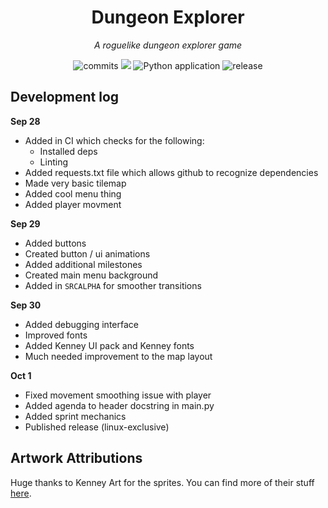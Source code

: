 <div align="center">

# Dungeon Explorer

_A roguelike dungeon explorer game_

![commits](https://img.shields.io/github/commit-activity/w/JoshuaDRose/dungeon-game?label=commits&logo=git&logoColor=white&color=%23e67233)
![](https://tokei.rs/b1/github/JoshuaDRose/dungeon-game)
![Python application](https://github.com/JoshuaDRose/dungeon-game/actions/workflows/python-app.yml/badge.svg?branch=master)
![release](https://img.shields.io/github/v/release/JoshuaDRose/dungeon-game?display_name=release&include_prereleases&logo=linux&logoColor=white&sort=semver)
</div>


Development log
-------------------------------------------------------------------------------

__Sep 28__
 - Added in CI which checks for the following:
    - Installed deps
    - Linting
 - Added requests.txt file which allows github to recognize dependencies 
 - Made very basic tilemap
 - Added cool menu thing
 - Added player movment
 
__Sep 29__
 - Added buttons 
 - Created button / ui animations
 - Added additional milestones
 - Created main menu background 
 - Added in `SRCALPHA` for smoother transitions
 
__Sep 30__
 - Added debugging interface 
 - Improved fonts 
 - Added Kenney UI pack and Kenney fonts
 - Much needed improvement to the map layout

__Oct 1__
 - Fixed movement smoothing issue with player
 - Added agenda to header docstring in main.py
 - Added sprint mechanics
 - Published release (linux-exclusive)
 
Artwork Attributions
-------------------------------------------------------------------------------
Huge thanks to Kenney Art for the sprites. You can find more of their stuff [here](https://www.kenney.nl).
